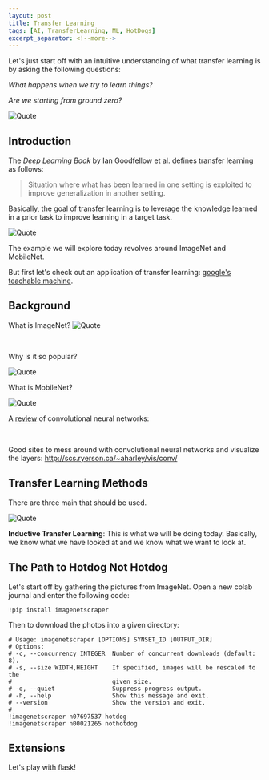 ```yaml
---
layout: post
title: Transfer Learning
tags: [AI, TransferLearning, ML, HotDogs]
excerpt_separator: <!--more-->
---
```

Let's just start off with an intuitive understanding of what transfer learning is by asking the following questions:

*What happens when we try to learn things?*

*Are we starting from ground zero?*

<img src="https://hci-kdd.org/wordpress/wp-content/uploads/2017/08/Transfer-Learning-the-next-success-Andrew-Ng-845x321.jpg" alt="Quote" class="center">

## Introduction
The *Deep Learning Book* by Ian Goodfellow et al. defines transfer learning as follows:

> Situation where what has been learned in one setting is exploited to improve generalization in another setting.

Basically, the goal of transfer learning is to leverage the knowledge learned in a prior task to improve learning in a target task.

<img src="https://cdn-images-1.medium.com/max/1600/1*9GTEzcO8KxxrfutmtsPs3Q.png" alt="Quote" class="center">

The example we will explore today revolves around ImageNet and MobileNet.

But first let's check out an application of transfer learning: [google's teachable machine](https://teachablemachine.withgoogle.com/).

## Background

What is ImageNet?
<img src="https://miro.medium.com/max/1200/1*v64BvvzbeJvhSen1X7IPNA.jpeg" alt="Quote" class="center">

<br />

Why is it so popular?

<img src="https://thegradient.pub/content/images/2018/07/image_1.png" alt="Quote" class="center">

<br />

What is MobileNet?

<img src="https://www.researchgate.net/profile/Gustav_Von_Zitzewitz/publication/324476862/figure/fig7/AS:614545865310213@1523530560584/Winner-results-of-the-ImageNet-large-scale-visual-recognition-challenge-LSVRC-of-the.png" alt="Quote" class="center">

A [review](https://www.youtube.com/embed/Gu0MkmynWkw) of convolutional neural networks:

<br>

Good sites to mess around with convolutional neural networks and visualize the layers: http://scs.ryerson.ca/~aharley/vis/conv/

## Transfer Learning Methods
There are three main that should be used.

<img src="https://cdn-images-1.medium.com/max/1600/1*mEHO0-LifV7MgwXSpY9wyQ.png" alt="Quote" class="center">

**Inductive Transfer Learning**: This is what we will be doing today. Basically, we know what we have looked at and we know what we want to look at.

## The Path to Hotdog Not Hotdog

Let's start off by gathering the pictures from ImageNet. Open a new colab journal and enter the following code:

``` shell
!pip install imagenetscraper
```

Then to download the photos into a given directory:

``` shell
# Usage: imagenetscraper [OPTIONS] SYNSET_ID [OUTPUT_DIR]
# Options:
# -c, --concurrency INTEGER  Number of concurrent downloads (default: 8).
# -s, --size WIDTH,HEIGHT    If specified, images will be rescaled to the
#                            given size.
# -q, --quiet                Suppress progress output.
# -h, --help                 Show this message and exit.
# --version                  Show the version and exit.
# 
!imagenetscraper n07697537 hotdog
!imagenetscraper n00021265 nothotdog
```

## Extensions
Let's play with flask!

